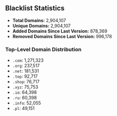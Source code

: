 ## Blacklist Statistics

- **Total Domains:** 2,904,107
- **Unique Domains:** 2,904,107
- **Added Domains Since Last Version:** 878,369
- **Removed Domains Since Last Version:** 996,178

### Top-Level Domain Distribution

-  `.com`: 1,271,323
-  `.org`: 237,517
-  `.net`: 181,531
-  `.top`: 92,717
-  `.shop`: 76,717
-  `.xyz`: 75,753
-  `.io`: 64,398
-  `.ru`: 60,398
-  `.info`: 52,055
-  `.pl`: 49,151
